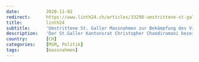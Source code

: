 ```yaml
---
date:          2020-11-02
redirect:      https://www.linth24.ch/articles/33298-umstrittene-st-galler-massnahmen-zur-bekaempfung-des-virus
title:         linth24
subtitle:      'Umstrittene St. Galler Massnahmen zur Bekämpfung des Virus'
description:   'Der St.Galler Kantonsrat Christopher Chandiramani bezeichnet das Vorgehen der St. Galler Regierung als überraschend und denkt, dass die kantonalen Massnahmen eher unfreiwillig erfolgt sind.'
country:       [CH]
categories:    [MSM, Politik]
tags:          [massnahmen]
---
```

